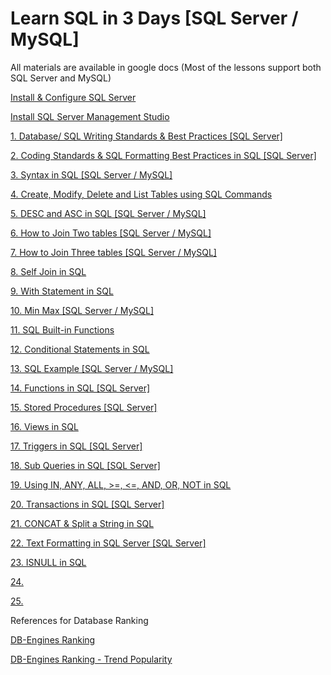 # Learn SQL in 3 Days [SQL Server / MySQL]
All materials are available in google docs
(Most of the lessons support both SQL Server and MySQL)

[Install & Configure SQL Server](https://www.microsoft.com/en-us/sql-server/sql-server-downloads)

[Install SQL Server Management Studio](https://docs.microsoft.com/en-us/sql/ssms/download-sql-server-management-studio-ssms?view=sql-server-ver15)

[1. Database/ SQL Writing Standards & Best Practices [SQL Server]](https://docs.google.com/document/d/19KFb12PFvnvCchlJvmpYFQ2ZG_Y7yAbQV_w3Uigm3os/edit)

[2. Coding Standards & SQL Formatting Best Practices in SQL [SQL Server]](https://docs.google.com/document/d/1E8izhR904W0goZusIGvLCcKIiH4ZevdG6GCEOIqKTgg/edit)

[3. Syntax in SQL [SQL Server / MySQL]](https://docs.google.com/document/d/1weO_j7fpsPWV27rMB9_oecytd6gk_VTaFwaSKu7QrDI/edit#heading=h.rw0cnaan3ro7)

[4. Create, Modify, Delete and List Tables using SQL Commands](https://docs.google.com/document/d/1rt5CuOVzVkpd74ePmk7MbnR8dM1OykjmWbnekrNkXbI/edit#heading=h.y7jp32e8jgaf)

[5. DESC and ASC in SQL [SQL Server / MySQL]](https://docs.google.com/document/d/19AR-_RsKK8BM61d5MDhMthYPzO9jPCV5SLjB8Raom6M/edit)

[6. How to Join Two tables [SQL Server / MySQL]](https://docs.google.com/document/d/1hMVjj2EBMvk1zE0bcA5Mb0cdC6QXkqlo_gz2i_lo9w8/edit)

[7. How to Join Three tables [SQL Server / MySQL]](https://docs.google.com/document/d/1Rmua-w8L8Lk3cR-fs8ft8TEkg9VPZMhBd3u-iU-7OrI/edit)

[8. Self Join in SQL](https://docs.google.com/document/d/1BUbutUqejXvhm4Rylg1YipeLzfSM2X7KenMnSUKQz3A/edit#heading=h.jbfa5v2p6h25)

[9. With Statement in SQL](https://docs.google.com/document/d/1kMPSJf5J1q6ipE-A0ovhMeJA_u26AVD_IJ_LIh2qjwk/edit#heading=h.yo7sozfqzazg)

[10. Min Max [SQL Server / MySQL]](https://docs.google.com/document/d/13U2fS-OGMpkIiiu5QQq28lUoMzGitseXE2bcedNZ8tw/edit)

[11. SQL Built-in Functions](https://docs.google.com/document/d/1WLX48WSq7-2BXkgNP-gt0ISBp6-VmGYslGM79abZLgQ/edit#heading=h.m267p86dt09v)

[12. Conditional Statements in SQL](https://docs.google.com/document/d/1VKPgWzDl5MpVdqKVI-pjYo5qEYrWmKzP35V1-GJw_-M/edit#heading=h.lqhsnvltkikq)

[13. SQL Example [SQL Server / MySQL]](https://docs.google.com/document/d/1E8LnT6bB1XQlwINiz6-ym482kPwMgZ-HAEh1EY9xVbs/edit)

[14. Functions in SQL [SQL Server]](https://docs.google.com/document/d/1pLOwYKh9nczsf99VrMiw3KPCApAOCGX9YqzYrncO8CI/edit#heading=h.xn2iwv9fio66)

[15. Stored Procedures [SQL Server]](https://docs.google.com/document/d/1Nn9vFIDKcLyrrK9nXYpgWqQglx0qS8Sy3hmidI_3_R4/edit#heading=h.xn2iwv9fio66)

[16. Views in SQL](https://docs.google.com/document/d/1Ofl1Rqocx50Dg-B4r9WL5c1rHGMYr_oBT8jSKhnMjNg/edit#heading=h.g3x8vb8dsuf1)

[17. Triggers in SQL [SQL Server]](https://docs.google.com/document/d/14nSVL9_glwykeQqDFs2CTwywk_lzz_H202ZAfiPmoxs/edit#heading=h.b648y4t8yuqa)

[18. Sub Queries in SQL [SQL Server]](https://docs.google.com/document/d/1pZogRU8TIl6qAipMXnZIafS7EkShl71f5x4TosIP3w0/edit#heading=h.qosr1jbkpsbs)

[19. Using IN, ANY, ALL, >=, <=, AND, OR, NOT in SQL](https://docs.google.com/document/d/1my2wf2WERBLyFd8HsRgLgEAh159T_grJBTj3fpA7y4M/edit#heading=h.59t454r8ija2)

[20. Transactions in SQL [SQL Server]](https://docs.google.com/document/d/1eTbOwEw8iUeRzo-BUeCak5bi2z63gFNBKJ2MdcLVICg/edit#heading=h.1jc8ou7fr4xu)

[21. CONCAT & Split a String in SQL](https://docs.google.com/document/d/1y43HN0mT3QoMWRYEF1cZHruEg74S4cMrmo7ePu6wpYo/edit#heading=h.llk2dq67afk4)

[22. Text Formatting in SQL Server [SQL Server]](https://docs.google.com/document/d/1NTNZqkPjEeoDCfe3swgaxsooG_X8HqnolGmDneGfWAE/edit#heading=h.ev9tjxnqvrqn)

[23. ISNULL in SQL](https://docs.google.com/document/d/1tTXg7Tb-vleR3DjefPSqxFoFvK54pPOFcI43U8nOCPU/edit#heading=h.ev9tjxnqvrqn)

[24. ]()

[25. ]()

References for Database Ranking

[DB-Engines Ranking](https://db-engines.com/en/ranking)

[DB-Engines Ranking - Trend Popularity](https://db-engines.com/en/ranking_trend)

